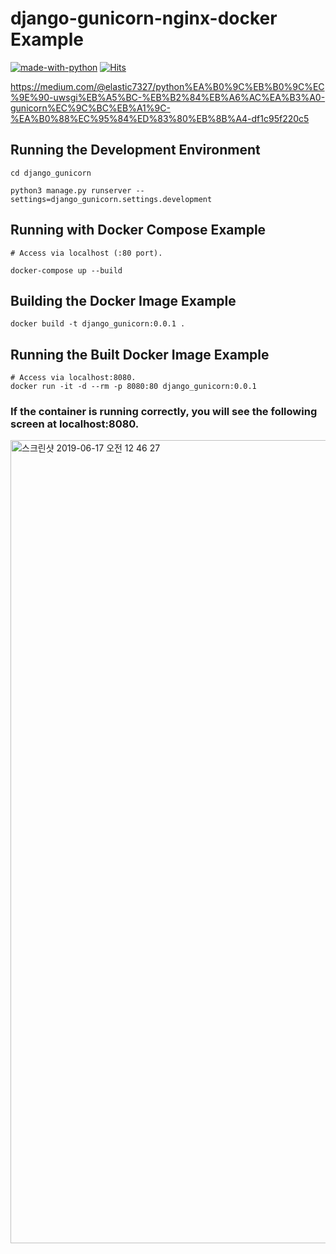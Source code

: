 # django-gunicorn-nginx-docker Example
[![made-with-python](https://img.shields.io/badge/Made%20with-Python-1f425f.svg)](https://www.python.org/)
[![Hits](https://hits.seeyoufarm.com/api/count/incr/badge.svg?url=https%3A%2F%2Fgithub.com%2Felastic7327%2Fdjango-gunicorn-nginx-docker&count_bg=%2379C83D&title_bg=%23555555&title=Visitors&edge_flat=false)](https://hits.seeyoufarm.com)

https://medium.com/@elastic7327/python%EA%B0%9C%EB%B0%9C%EC%9E%90-uwsgi%EB%A5%BC-%EB%B2%84%EB%A6%AC%EA%B3%A0-gunicorn%EC%9C%BC%EB%A1%9C-%EA%B0%88%EC%95%84%ED%83%80%EB%8B%A4-df1c95f220c5

## Running the Development Environment
```
cd django_gunicorn

python3 manage.py runserver --settings=django_gunicorn.settings.development
```

## Running with Docker Compose Example
```
# Access via localhost (:80 port).

docker-compose up --build
```

## Building the Docker Image Example
```
docker build -t django_gunicorn:0.0.1 .
```

## Running the Built Docker Image Example
```
# Access via localhost:8080.
docker run -it -d --rm -p 8080:80 django_gunicorn:0.0.1
```

### If the container is running correctly, you will see the following screen at localhost:8080.

<img width="1285" alt="스크린샷 2019-06-17 오전 12 46 27" src="https://user-images.githubusercontent.com/16227780/59566313-62977580-9099-11e9-9151-9ee1f98da2de.png">
